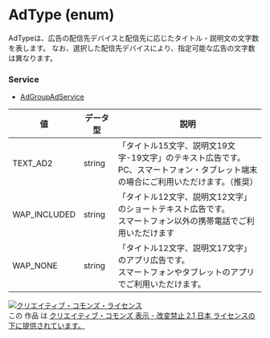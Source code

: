 # AdType (enum)
AdTypeは、広告の配信先デバイスと配信先に応じたタイトル・説明文の文字数を表します。
なお、選択した配信先デバイスにより、指定可能な広告の文字数は異なります。
### Service
+ [AdGroupAdService](../services/AdGroupAdService.md)

| 値 | データ型 | 説明 | 
|---|---|---|
| TEXT_AD2| string| 「タイトル15文字、説明文19文字-19文字」のテキスト広告です。<br>PC、スマートフォン・タブレット端末の場合にご利用いただけます。（推奨） |
| WAP_INCLUDED| string| 「タイトル12文字、説明文12文字」のショートテキスト広告です。<br>スマートフォン以外の携帯電話でご利用いただけます |
| WAP_NONE| string| 「タイトル12文字、説明文17文字」のアプリ広告です。<br>スマートフォンやタブレットのアプリでご利用いただけます。 |
<a rel="license" href="http://creativecommons.org/licenses/by-nd/2.1/jp/"><img alt="クリエイティブ・コモンズ・ライセンス" style="border-width:0" src="https://i.creativecommons.org/l/by-nd/2.1/jp/88x31.png" /></a><br />この 作品 は <a rel="license" href="http://creativecommons.org/licenses/by-nd/2.1/jp/">クリエイティブ・コモンズ 表示 - 改変禁止 2.1 日本 ライセンスの下に提供されています。</a>
